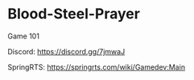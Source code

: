 # Blood-Steel-Prayer
Game 101

Discord: https://discord.gg/7jmwaJ 

SpringRTS: https://springrts.com/wiki/Gamedev:Main

